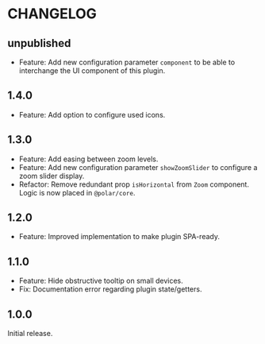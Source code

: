 # CHANGELOG

## unpublished

- Feature: Add new configuration parameter `component` to be able to interchange the UI component of this plugin.

## 1.4.0

- Feature: Add option to configure used icons.

## 1.3.0

- Feature: Add easing between zoom levels.
- Feature: Add new configuration parameter `showZoomSlider` to configure a zoom slider display.
- Refactor: Remove redundant prop `isHorizontal` from `Zoom` component. Logic is now placed in `@polar/core`.

## 1.2.0

- Feature: Improved implementation to make plugin SPA-ready.

## 1.1.0

- Feature: Hide obstructive tooltip on small devices.
- Fix: Documentation error regarding plugin state/getters.

## 1.0.0

Initial release.
